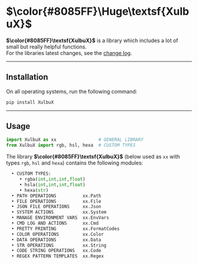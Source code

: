 # **$\color{#8085FF}\Huge\textsf{XulbuX}$**

**$\color{#8085FF}\textsf{XulbuX}$** is a library which includes a lot of small but really helpful functions.<br>
For the libraries latest changes, see the [change log](https://github.com/XulbuX-dev/Python/blob/main/Libraries/XulbuX/CHANGELOG.md).

---

## Installation

On all operating systems, run the following command:
```bash
pip install XulbuX
```

---

## Usage

```python
import XulbuX as xx                # GENERAL LIBRARY
from XulbuX import rgb, hsl, hexa  # CUSTOM TYPES
```
The library **$\color{#8085FF}\textsf{XulbuX}$** (below used as `xx` with types `rgb`, `hsl` and `hexa`) contains the following modules:
```python
  • CUSTOM TYPES:
     • rgba(int,int,int,float)
     • hsla(int,int,int,float)
     • hexa(str)
  • PATH OPERATIONS          xx.Path
  • FILE OPERATIONS          xx.File
  • JSON FILE OPERATIONS     xx.Json
  • SYSTEM ACTIONS           xx.System
  • MANAGE ENVIRONMENT VARS  xx.EnvVars
  • CMD LOG AND ACTIONS      xx.Cmd
  • PRETTY PRINTING          xx.FormatCodes
  • COLOR OPERATIONS         xx.Color
  • DATA OPERATIONS          xx.Data
  • STR OPERATIONS           xx.String
  • CODE STRING OPERATIONS   xx.Code
  • REGEX PATTERN TEMPLATES  xx.Regex
```